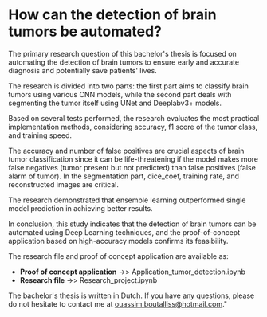 # How can the detection of brain tumors be automated?
The primary research question of this bachelor's thesis is focused on automating the detection of brain tumors to ensure early and accurate diagnosis and potentially save patients' lives.

The research is divided into two parts: the first part aims to classify brain tumors using various CNN models, while the second part deals with segmenting the tumor itself using UNet and Deeplabv3+ models.

Based on several tests performed, the research evaluates the most practical implementation methods, considering accuracy, f1 score of the tumor class, and training speed.

The accuracy and number of false positives are crucial aspects of brain tumor classification since it can be life-threatening if the model makes more false negatives (tumor present but not predicted) than false positives (false alarm of tumor). In the segmentation part, dice_coef, training rate, and reconstructed images are critical.

The research demonstrated that ensemble learning outperformed single model prediction in achieving better results.

In conclusion, this study indicates that the detection of brain tumors can be automated using Deep Learning techniques, and the proof-of-concept application based on high-accuracy models confirms its feasibility.

The research file and proof of concept application are available as:

- **Proof of concept application** ->> Application_tumor_detection.ipynb
- **Research file** ->>  Research_project.ipynb


The bachelor's thesis is written in Dutch. If you have any questions, please do not hesitate to contact me at ouassim.boutalliss@hotmail.com."
